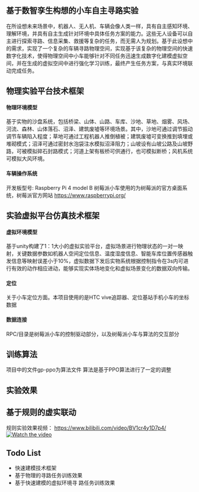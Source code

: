 ## 基于数智孪生构想的小车自主寻路实验

在所设想未来场景中，机器人、无人机、车辆会像人类一样，具有自主感知环境、理解环境，并具有自主生成针对环境中具体任务方案的能力。这些无人设备可以自主进行探索寻路、信息采集、救援等复杂的任务，而无需人为规划。基于此设想中的需求，实现了一个复杂的车辆寻路物理空间，实现基于该复杂的物理空间的快速数字化技术，使得物理空间中小车能够针对不同任务迅速生成数字化建模虚拟空间，并在生成的虚拟空间中进行强化学习训练，最终产生任务方案，与真实环境联动完成任务。

## 物理实验平台技术框架

#### 物理环境模型

基于实物的沙盘系统，包括桥梁、山体、山路、车库、沙地、草地、烟雾、风场、河流、森林、山体落石、沼泽、建筑废墟等环境场景。其中，沙地可通过调节振动调节车辆陷入程度；草地可通过工程机器人推倒植被；建筑废墟可变换推到填埋或堆砌模式；沼泽可通过密封水泡袋注水模拟沼泽阻力；山坡设有山坡公路及山坡野路，可被模拟碎石封路模式；河道上架有板桥可供通行，也可模拟断桥；风机系统可模拟大风环境。

#### 车辆操作系统

开发板型号: Raspberry Pi 4 model B
树莓派小车使用的为树莓派的官方桌面系统，树莓派官方网站
https://www.raspberrypi.org/

## 实验虚拟平台仿真技术框架
#### 虚拟环境模型
基于unity构建了1：1大小的虚拟实验平台，虚拟场景进行物理状态的一对一映射，关键数据参数如机器人空间定位信息、温度湿度信息、智能车库位置传感器触发信息等映射误差小于10%，虚拟数据下发后实物系统根据控制指令在3s内可进行有效的动作相应进动，能够实现实体场地变化和虚拟场景变化的数据双向传输。

#### 定位
关于小车定位方面。本项目使用的是HTC vive追踪器、定位基站手机小车的坐标数据

#### 数据连接

RPC/目录是树莓派小车的控制驱动部分，以及树莓派小车与算法的交互部分

## 训练算法
项目中的文件gp-ppo为算法文件
算法是基于PPO算法进行了一定的调整


## 实验效果

## 基于规则的虚实联动
规则实验效果视频：
https://www.bilibili.com/video/BV1cr4y1D7p4/
[![Watch the video](https://raw.github.com/GabLeRoux/WebMole/master/ressources/WebMole_Youtube_Video.png)](https://www.bilibili.com/video/BV1cr4y1D7p4/)

## Todo List
- 快速建模技术框架
- 基于物理的寻路任务训练效果
- 基于快速建模的虚拟环境寻
路任务训练效果